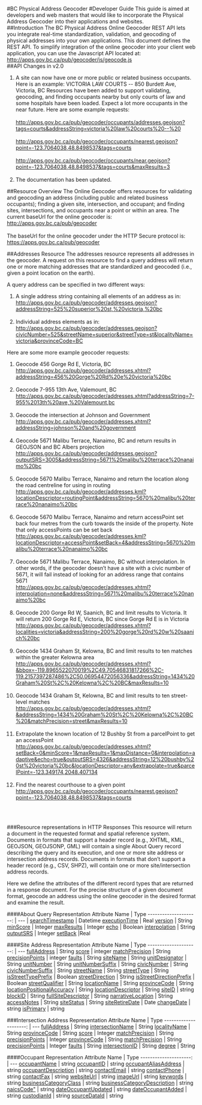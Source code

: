 #BC Physical Address Geocoder
#Developer Guide
This guide is aimed at developers and web masters that would like to incorporate the Physical Address Geocoder into their applications and websites.
<br>
##Introduction
The BC Physical Address Online Geocoder REST API lets you integrate real-time standardization, validation, and geocoding of physical addresses into your own applications. This document defines the REST API. 
To simplify integration of the online geocoder into your client web application, you can use the Javascript API located at:
http://apps.gov.bc.ca/pub/geocoder/js/geocode.js 
<br>
##API Changes in v2.0
1.	A site can now have one or more public or related business occupants. Here is an example:
VICTORIA LAW COURTS -- 850 Burdett Ave, Victoria, BC
Resources have been added to support validating, geocoding, and finding occupants nearby but only courts of law and some hospitals have been loaded. Expect a lot more occupants in the near future. Here are some example requests:<br><br>
http://apps.gov.bc.ca/pub/geocoder/occupants/addresses.geojson?tags=courts&addressString=victoria%20law%20courts%20--%20<br><br>
http://apps.gov.bc.ca/pub/geocoder/occupants/nearest.geojson?point=-123.7064038,48.8498537&tags=courts<br><br> 
http://apps.gov.bc.ca/pub/geocoder/occupants/near.geojson?point=-123.7064038,48.8498537&tags=courts&maxResults=3<br><br>
2.	The documentation has been updated.

##Resource Overview
The Online Geocoder offers resources for validating and geocoding an address (including public and related business occupants); finding a given site, intersection, and occupant; and finding sites, intersections, and occupants near a point or within an area. 
The current baseUrl for the online geocoder is:<br>
http://apps.gov.bc.ca/pub/geocoder<br><br>
The baseUrl for the online geocoder under the HTTP Secure protocol is:<br> 
https://apps.gov.bc.ca/pub/geocoder

##Addresses Resource
The addresses resource represents all addresses in the geocoder. A request on this resource to find a query address will return one or more matching addresses that are standardized and geocoded (i.e., given a point location on the earth). 

A query address can be specified in two different ways:

1.	A single address string containing all elements of an address as in:<br>
http://apps.gov.bc.ca/pub/geocoder/addresses.geojson?addressString=525%20superior%20st,%20victoria,%20bc<br><br> 
2.	Individual address elements as in:<br>
http://apps.gov.bc.ca/pub/geocoder/addresses.geojson?civicNumber=525&streetName=superior&streetType=st&localityName=victoria&provinceCode=BC

Here are some more example geocoder requests:

1.	Geocode 456 Gorge Rd E, Victoria, BC<br> 
http://apps.gov.bc.ca/pub/geocoder/addresses.xhtml?addressString=456%20Gorge%20Rd%20e%20victoria%20bc<br><br>
2.	Geocode 7-955 13th Ave, Valemount, BC<br>
http://apps.gov.bc.ca/pub/geocoder/addresses.xhtml?addressString=7-955%2013th%20ave,%20Valemount,bc<br><br> 
3.	Geocode the intersection at Johnson and Government<br>
http://apps.gov.bc.ca/pub/geocoder/addresses.xhtml?addressString=johnson%20and%20government<br><br> 
4.	Geocode 5671 Malibu Terrace, Nanaimo, BC and return results in GEOJSON and BC Albers projection<br>
http://apps.gov.bc.ca/pub/geocoder/addresses.geojson?outputSRS=3005&addressString=5671%20malibu%20terrace%20nanaimo%20bc<br><br>
5.	Geocode 5670 Malibu Terrace, Nanaimo and return the location along the road centreline for using in routing<br>
http://apps.gov.bc.ca/pub/geocoder/addresses.kml?locationDescriptor=routingPoint&addressString=5670%20malibu%20terrace%20nanaimo%20bc<br><br>
6.	Geocode 5670 Malibu Terrace, Nanaimo and return accessPoint set back four metres from the curb towards the inside of the property. Note that only accessPoints can be set back<br>
http://apps.gov.bc.ca/pub/geocoder/addresses.kml?locationDescriptor=accessPoint&setBack=4&addressString=5670%20malibu%20terrace%20nanaimo%20bc<br><br>  
7.	Geocode 5671 Malibu Terrace, Nanaimo, BC without interpolation. In other words, if the geocoder doesn’t have a site with a civic number of 5671, it will fail instead of looking for an address range that contains 5671<br>
http://apps.gov.bc.ca/pub/geocoder/addresses.xhtml?interpolation=none&addressString=5671%20malibu%20terrace%20nanaimo%20bc<br><br>
8.	Geocode 200 Gorge Rd W, Saanich, BC and limit results to Victoria. It will return 200 Gorge Rd E, Victoria, BC since Gorge Rd E is in Victoria<br>
http://apps.gov.bc.ca/pub/geocoder/addresses.xhtml?localities=victoria&addressString=200%20gorge%20rd%20w%20saanich%20bc<br><br> 
9.	Geocode 1434 Graham St, Kelowna, BC and limit results to ten matches within the greater Kelowna area<br>
http://apps.gov.bc.ca/pub/geocoder/addresses.xhtml?&bbox=-119.8965522070019%2C49.70546831817266%2C-119.2157397287486%2C50.06954472056336&addressString=1434%20Graham%20St%2C%20Kelowna%2C%20BC&maxResults=10<br><br>
10.	Geocode 1434 Graham St, Kelowna, BC and limit results to ten street-level matches<br>
http://apps.gov.bc.ca/pub/geocoder/addresses.xhtml?&addressString=1434%20Graham%20St%2C%20Kelowna%2C%20BC%20&matchPrecision=street&maxResults=10<br><br> 
11.	Extrapolate the known location of 12 Bushby St from a parcelPoint to get an accessPoint<br> 
http://apps.gov.bc.ca/pub/geocoder/addresses.xhtml?setBack=0&minScore=1&maxResults=1&maxDistance=0&interpolation=adaptive&echo=true&outputSRS=4326&addressString=12%20bushby%20st%20victoria%20bc&locationDescriptor=any&extrapolate=true&parcelPoint=-123.349174,2048.407134<br><br> 
12.	Find the nearest courthouse to a given point<br>
http://apps.gov.bc.ca/pub/geocoder/occupants/nearest.geojson?point=-123.7064038,48.8498537&tags=courts<br><br>
<br>

###Resource representations in HTTP Responses
This resource will return a document in the requested format and spatial reference system.  Documents in formats that support a header record (e.g., XHTML, KML, GEOJSON, GEOJSONP, GML) will contain a single About Query record describing the query and its execution, and one or more site address or intersection address records. Documents in formats that don’t support a header record (e.g., CSV, SHPZ), will contain one or more site/intersection address records.

Here we define the attributes of the different record types that are returned in a response document. For the precise structure of a given document format, geocode an address using the online geocoder in the desired format and examine the result.
 
####About Query Representation
Attribute Name |	Type
---------------------: | --- |
[searchTimestamp](https://github.com/bcgov/DBC-APIM/blob/master/api-specs/geocoder/glossary.md#searchTimestamp) | Datetime
[executionTime](https://github.com/bcgov/DBC-APIM/blob/master/api-specs/geocoder/glossary.md#executionTime) | Real
[version](https://github.com/bcgov/DBC-APIM/blob/master/api-specs/geocoder/glossary.md#version) | String 
[minScore](https://github.com/bcgov/DBC-APIM/blob/master/api-specs/geocoder/glossary.md#minScore)  | Integer 
[maxResults](https://github.com/bcgov/DBC-APIM/blob/master/api-specs/geocoder/glossary.md#maxResults) | Integer 
[echo](https://github.com/bcgov/DBC-APIM/blob/master/api-specs/geocoder/glossary.md#echo)  | Boolean
[interpolation](https://github.com/bcgov/DBC-APIM/blob/master/api-specs/geocoder/glossary.md#interpolation)  |	String 
[outputSRS](https://github.com/bcgov/DBC-APIM/blob/master/api-specs/geocoder/glossary.md#outputSRS) | Integer
[setBack](https://github.com/bcgov/DBC-APIM/blob/master/api-specs/geocoder/glossary.md#setBack) |Real 
 
####Site Address Representation
Attribute Name |	Type
---------------------: | ---
[fullAddress](https://github.com/bcgov/DBC-APIM/blob/master/api-specs/geocoder/glossary.md#fullAddress) |	String
[score](https://github.com/bcgov/DBC-APIM/blob/master/api-specs/geocoder/glossary.md#score) |	integer
[matchPrecision](https://github.com/bcgov/DBC-APIM/blob/master/api-specs/geocoder/glossary.md#matchPrecision) |	String
[precisionPoints](https://github.com/bcgov/DBC-APIM/blob/master/api-specs/geocoder/glossary.md#matchPrecision) | integer
[faults](https://github.com/bcgov/DBC-APIM/blob/master/api-specs/geocoder/glossary.md#faults) | String
[siteName](https://github.com/bcgov/DBC-APIM/blob/master/api-specs/geocoder/glossary.md#siteName) | String
[unitDesignator](https://github.com/bcgov/DBC-APIM/blob/master/api-specs/geocoder/glossary.md#unitDesignator) | String
[unitNumber](https://github.com/bcgov/DBC-APIM/blob/master/api-specs/geocoder/glossary.md#unitNumber) | String
[unitNumberSuffix](https://github.com/bcgov/DBC-APIM/blob/master/api-specs/geocoder/glossary.md#unitNumberSuffix) | String
[civicNumber](https://github.com/bcgov/DBC-APIM/blob/master/api-specs/geocoder/glossary.md#civicNumber) | String
[civicNumberSuffix](https://github.com/bcgov/DBC-APIM/blob/master/api-specs/geocoder/glossary.md#civicNumberSuffix) | String
[streetName](https://github.com/bcgov/DBC-APIM/blob/master/api-specs/geocoder/glossary.md#streetName) | String
[streetType](https://github.com/bcgov/DBC-APIM/blob/master/api-specs/geocoder/glossary.md#streetType) | String
[isStreetTypePrefix](https://github.com/bcgov/DBC-APIM/blob/master/api-specs/geocoder/glossary.md#isStreetTypePrefix) | Boolean
[streetDirection](https://github.com/bcgov/DBC-APIM/blob/master/api-specs/geocoder/glossary.md#streetDirection) | String
[isStreetDirectionPrefix](https://github.com/bcgov/DBC-APIM/blob/master/api-specs/geocoder/glossary.md#isStreetDirectionPrefix) | Boolean
[streetQualifier](https://github.com/bcgov/DBC-APIM/blob/master/api-specs/geocoder/glossary.md#streetQualifier) | String
[locationName](https://github.com/bcgov/DBC-APIM/blob/master/api-specs/geocoder/glossary.md#locationName) | String
[provinceCode](https://github.com/bcgov/DBC-APIM/blob/master/api-specs/geocoder/glossary.md#provinceCode) |	String
[locationPositionalAccuracy](https://github.com/bcgov/DBC-APIM/blob/master/api-specs/geocoder/glossary.md#locationPositionalAccuracy) |	String
[locationDescriptor](https://github.com/bcgov/DBC-APIM/blob/master/api-specs/geocoder/glossary.md#locationDescriptor) |	String
[siteID](https://github.com/bcgov/DBC-APIM/blob/master/api-specs/geocoder/glossary.md#siteID) |	string
[blockID](https://github.com/bcgov/DBC-APIM/blob/master/api-specs/geocoder/glossary.md#blockID) |	String
[fullSiteDescriptor](https://github.com/bcgov/DBC-APIM/blob/master/api-specs/geocoder/glossary.md#fullSiteDescriptor) |	String
[narrativeLocation](https://github.com/bcgov/DBC-APIM/blob/master/api-specs/geocoder/glossary.md#narrativeLocation) |	String
[accessNotes](https://github.com/bcgov/DBC-APIM/blob/master/api-specs/geocoder/glossary.md#accessNotes) |	String
[siteStatus](https://github.com/bcgov/DBC-APIM/blob/master/api-specs/geocoder/glossary.md#siteStatus) |	String
[siteRetireDate](https://github.com/bcgov/DBC-APIM/blob/master/api-specs/geocoder/glossary.md#siteRetireDate) |	Date
[changeDate](https://github.com/bcgov/DBC-APIM/blob/master/api-specs/geocoder/glossary.md#changeDate) |	string
[isPrimary](https://github.com/bcgov/DBC-APIM/blob/master/api-specs/geocoder/glossary.md#isPrimary) |	string

###Intersection Address Representation
Attribute Name |	Type
---------------------: | ---
[fullAddress](https://github.com/bcgov/DBC-APIM/blob/master/api-specs/geocoder/glossary.md#fullAddress) |	String
[intersectionName](https://github.com/bcgov/DBC-APIM/blob/master/api-specs/geocoder/glossary.md#intersectionName) |	String
[localityName](https://github.com/bcgov/DBC-APIM/blob/master/api-specs/geocoder/glossary.md#localityName) |	String
[provinceCode](https://github.com/bcgov/DBC-APIM/blob/master/api-specs/geocoder/glossary.md#provinceCode]) |	String
[score](https://github.com/bcgov/DBC-APIM/blob/master/api-specs/geocoder/glossary.md#score) |	Integer
[matchPrecision](https://github.com/bcgov/DBC-APIM/blob/master/api-specs/geocoder/glossary.md#matchPrecision) |	String
[precisionPoints](https://github.com/bcgov/DBC-APIM/blob/master/api-specs/geocoder/glossary.md#precisionPoints) |	Integer
[provinceCode](https://github.com/bcgov/DBC-APIM/blob/master/api-specs/geocoder/glossary.md#provinceCode) |	String
[matchPrecision](https://github.com/bcgov/DBC-APIM/blob/master/api-specs/geocoder/glossary.md#matchPrecision) |	String
[precisionPoints](https://github.com/bcgov/DBC-APIM/blob/master/api-specs/geocoder/glossary.md#precisionPoints) |	Integer
[faults](https://github.com/bcgov/DBC-APIM/blob/master/api-specs/geocoder/glossary.md#faults) |	String
[intersectionID](https://github.com/bcgov/DBC-APIM/blob/master/api-specs/geocoder/glossary.md#intersectionID) |	String
[degree](https://github.com/bcgov/DBC-APIM/blob/master/api-specs/geocoder/glossary.md#degree) |	String

####Occupant Representation
Attribute Name |	Type
---------------------: | ---
[occupantName](https://github.com/bcgov/DBC-APIM/blob/master/api-specs/geocoder/glossary.md#occupantName) |	string
[occupantID](https://github.com/bcgov/DBC-APIM/blob/master/api-specs/geocoder/glossary.md#occupantID) |	string
[occupantAliasAddress](https://github.com/bcgov/DBC-APIM/blob/master/api-specs/geocoder/glossary.md#occupantAliasAddress) |	string
[occupantDescription](https://github.com/bcgov/DBC-APIM/blob/master/api-specs/geocoder/glossary.md#occupantDescription) |	string
[contactEmail](https://github.com/bcgov/DBC-APIM/blob/master/api-specs/geocoder/glossary.md#contactEmail) |	string
[contactPhone](https://github.com/bcgov/DBC-APIM/blob/master/api-specs/geocoder/glossary.md#contactPhone) |	string
[contactFax](https://github.com/bcgov/DBC-APIM/blob/master/api-specs/geocoder/glossary.md#contactFax) |	string
[websiteUrl](https://github.com/bcgov/DBC-APIM/blob/master/api-specs/geocoder/glossary.md#websiteUrl) |	string
[imageUrl](https://github.com/bcgov/DBC-APIM/blob/master/api-specs/geocoder/glossary.md#imageUrl) |	string
[keywords](https://github.com/bcgov/DBC-APIM/blob/master/api-specs/geocoder/glossary.md#keywords) |	string
[businessCategoryClass](https://github.com/bcgov/DBC-APIM/blob/master/api-specs/geocoder/glossary.md#businessCategoryClass) |	string
[businessCategoryDescription](https://github.com/bcgov/DBC-APIM/blob/master/api-specs/geocoder/glossary.md#businessCategoryDescription) |	string
[naicsCode"](https://github.com/bcgov/DBC-APIM/blob/master/api-specs/geocoder/glossary.md#naicsCode") |	string
[dateOccupantUpdated](https://github.com/bcgov/DBC-APIM/blob/master/api-specs/geocoder/glossary.md#dateOccupantUpdated) |	string
[dateOccupantAdded](https://github.com/bcgov/DBC-APIM/blob/master/api-specs/geocoder/glossary.md#dateOccupantAdded) |	string
[custodianId](https://github.com/bcgov/DBC-APIM/blob/master/api-specs/geocoder/glossary.md#custodianId) |	string
[sourceDataId](https://github.com/bcgov/DBC-APIM/blob/master/api-specs/geocoder/glossary.md#sourceDataId) |	string
